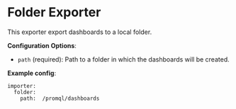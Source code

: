 Folder Exporter
======================
This exporter export dashboards to a local folder.

**Configuration Options**:
* ```path``` (required): Path to a folder in which the dashboards will be created.

**Example config**:
```
importer:
  folder:
    path:  /promql/dashboards
```